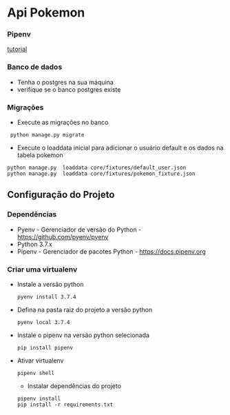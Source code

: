 # Api Pokemon

### Pipenv
[tutorial](https://medium.com/code-rocket-blog/gerenciando-suas-depend%C3%AAncias-e-ambientes-python-com-pipenv-9e5413513fa6)

### Banco de dados

* Tenha o postgres na sua máquina
* verifique se o banco postgres existe

### Migrações

* Execute as migrações no banco
```
 python manage.py migrate
```

* Execute o loaddata inicial para adicionar o usuário default e os dados na tabela
pokemon
```
python manage.py  loaddata core/fixtures/default_user.json
python manage.py  loaddata core/fixtures/pokemon_fixture.json
```

## Configuração do Projeto

### Dependências

* Pyenv - Gerenciador de versão do Python - https://github.com/pyenv/pyenv
* Python 3.7.x
* Pipenv - Gerenciador de pacotes Python - https://docs.pipenv.org

### Criar uma virtualenv
 * Instale a versão python
    ```
    pyenv install 3.7.4
    ```

  * Defina na pasta raiz do projeto a versão python
    ```
    pyenv local 3.7.4
    ```

  * Instale o pipenv na versão python selecionada
    ```
    pip install pipenv
    ```

  * Ativar virtualenv
    ```
    pipenv shell
    ```
   
    * Instalar dependências do projeto
    ```
    pipenv install 
    pip install -r requirements.txt
    ```